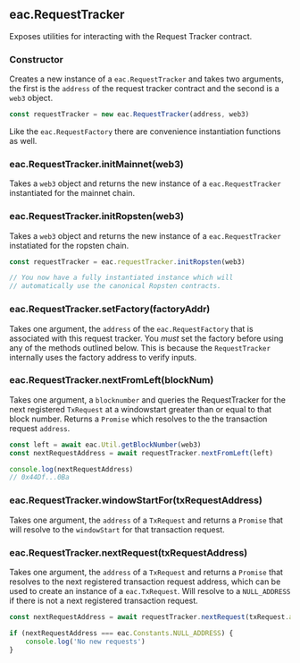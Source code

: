 ## eac.RequestTracker

Exposes utilities for interacting with the Request Tracker contract.

### Constructor

Creates a new instance of a `eac.RequestTracker` and takes two arguments, the first is the `address` of the request tracker contract and the second is a `web3` object.

```javascript
const requestTracker = new eac.RequestTracker(address, web3)
```

Like the `eac.RequestFactory` there are convenience instantiation functions as well.

### eac.RequestTracker.initMainnet(web3)

Takes a `web3` object and returns the new instance of a `eac.RequestTracker` instantiated for 
the mainnet chain.

### eac.RequestTracker.initRopsten(web3)

Takes a `web3` object and returns the new instance of a `eac.RequestTracker` instatiated for the ropsten
chain.

```javascript
const requestTracker = eac.requestTracker.initRopsten(web3)

// You now have a fully instantiated instance which will
// automatically use the canonical Ropsten contracts.
```

### eac.RequestTracker.setFactory(factoryAddr)

Takes one argument, the `address` of the `eac.RequestFactory` that is associated
with this request tracker. You _must_ set the factory before using any of the methods
outlined below. This is because the `RequestTracker` internally uses the factory address
to verify inputs.

### eac.RequestTracker.nextFromLeft(blockNum)

Takes one argument, a `blocknumber` and queries the RequestTracker for the next
registered `TxRequest` at a windowstart greater than or equal to that block number. Returns a `Promise` which resolves to the the transaction request `address`.

```javascript
const left = await eac.Util.getBlockNumber(web3)
const nextRequestAddress = await requestTracker.nextFromLeft(left)

console.log(nextRequestAddress)
// 0x44Df...0Ba
```

### eac.RequestTracker.windowStartFor(txRequestAddress)

Takes one argument, the `address` of a `TxRequest` and returns
a `Promise` that will resolve to  the `windowStart` for that transaction request.

### eac.RequestTracker.nextRequest(txRequestAddress)

Takes one argument, the `address` of a `TxRequest` and returns
a `Promise` that resolves to the next
registered transaction request address, which can be used to create an instance
of a `eac.TxRequest`. Will resolve to a `NULL_ADDRESS` if there is not a next
registered transaction request.

```javascript
const nextRequestAddress = await requestTracker.nextRequest(txRequest.address)

if (nextRequestAddress === eac.Constants.NULL_ADDRESS) { 
    console.log('No new requests')
}
```